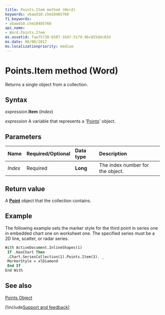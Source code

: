```yaml
---
title: Points.Item method (Word)
keywords: vbawd10.chm10485760
f1_keywords:
- vbawd10.chm10485760
api_name:
- Word.Points.Item
ms.assetid: fae75738-6507-1b97-5179-9bc855d4c83d
ms.date: 06/08/2017
ms.localizationpriority: medium
---
```



# Points.Item method (Word)

Returns a single object from a collection.


## Syntax

_expression_.**Item** (_Index_)

_expression_ A variable that represents a '[Points](Word.Points.md)' object.


## Parameters



|Name|Required/Optional|Data type|Description|
|:-----|:-----|:-----|:-----|
| _Index_|Required| **Long**|The index number for the object.|

## Return value

A **[Point](Word.Point.md)** object that the collection contains.


## Example

The following example sets the marker style for the third point in series one in embedded chart one on worksheet one. The specified series must be a 2D line, scatter, or radar series.


```vb
With ActiveDocument.InlineShapes(1) 
 If .HasChart Then 
 .Chart.SeriesCollection(1).Points.Item(3). _ 
 MarkerStyle = xlDiamond 
 End If 
End With 

```


## See also


[Points Object](Word.Points.md)

[!include[Support and feedback](~/includes/feedback-boilerplate.md)]